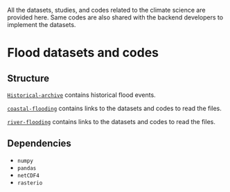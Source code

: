 All the datasets, studies, and codes related to the climate science are provided here. Same codes are also shared with the backend developers to implement the datasets.

# Flood datasets and codes




## Structure
[`Historical-archive`](https://github.com/cc-ai/Flood-datasets-climatescience/tree/master/Historical-archive) contains historical flood events.

[`coastal-flooding`](https://github.com/cc-ai/Flood-datasets-climatescience/tree/master/coastal-flooding) contains links to the datasets and codes to read the files.

[`river-flooding`](https://github.com/cc-ai/Flood-datasets-climatescience/tree/master/River-flooding) contains links to the datasets and codes to read the files.


## Dependencies


* `numpy`
* `pandas`
* `netCDF4`
* `rasterio`

